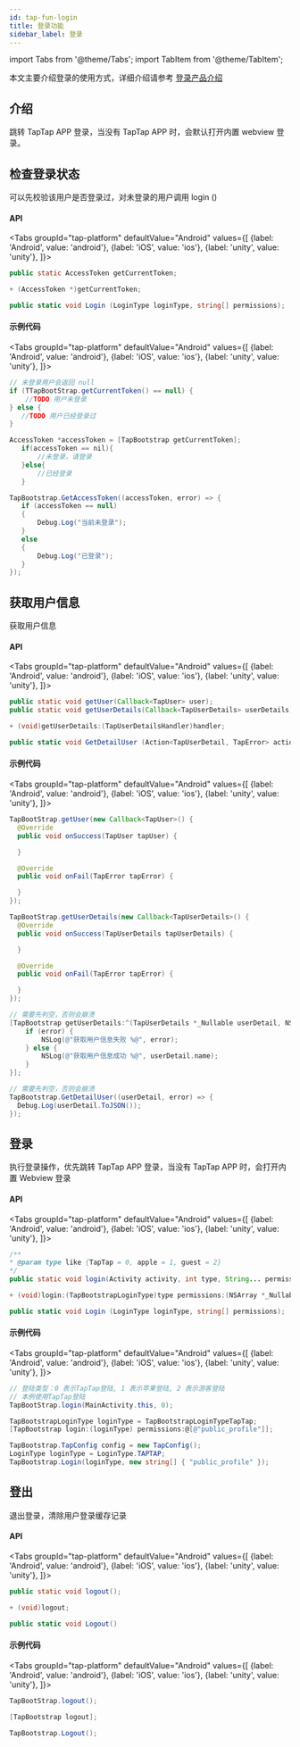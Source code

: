 ```yaml
---
id: tap-fun-login
title: 登录功能
sidebar_label: 登录
---
```


import Tabs from '@theme/Tabs';
import TabItem from '@theme/TabItem';

本文主要介绍登录的使用方式，详细介绍请参考 [登录产品介绍](/pro/pro-login)
## 介绍
跳转 TapTap APP 登录，当没有 TapTap APP 时，会默认打开内置 webview 登录。

## 检查登录状态
可以先校验该用户是否登录过，对未登录的用户调用 login ()  

#### API
<Tabs
groupId="tap-platform"
  defaultValue="Android"
  values={[
    {label: 'Android', value: 'android'},
    {label: 'iOS', value: 'ios'},
    {label: 'unity', value: 'unity'},
  ]}>
  <TabItem value="android">

  ```java
public static AccessToken getCurrentToken;
  ```  
  </TabItem>

  <TabItem value="ios">

```objectivec
+ (AccessToken *)getCurrentToken;
```
  </TabItem>

  <TabItem value="unity">

```cs
public static void Login (LoginType loginType, string[] permissions);
```

  </TabItem>
</Tabs>

#### 示例代码

<Tabs
groupId="tap-platform"
  defaultValue="Android"
  values={[
    {label: 'Android', value: 'android'},
    {label: 'iOS', value: 'ios'},
    {label: 'unity', value: 'unity'},
  ]}>
  <TabItem value="android">

  ```java
  // 未登录用户会返回 null
  if (TTapBootStrap.getCurrentToken() == null) {
      //TODO 用户未登录
  } else {
     //TODO 用户已经登录过
  }
  ```
  </TabItem>

  <TabItem value="ios">

```objectivec
AccessToken *accessToken = [TapBootstrap getCurrentToken];
   if(accessToken == nil){
       //未登录，请登录
   }else{
       //已经登录
   }
```
  </TabItem>
  <TabItem value="unity">

```cs
TapBootstrap.GetAccessToken((accessToken, error) => {
   if (accessToken == null)
   {
       Debug.Log("当前未登录");
   }
   else
   {
       Debug.Log("已登录");
   }
});
```
  </TabItem>
</Tabs>


## 获取用户信息
获取用户信息
#### API
<Tabs
groupId="tap-platform"
  defaultValue="Android"
  values={[
    {label: 'Android', value: 'android'},
    {label: 'iOS', value: 'ios'},
    {label: 'unity', value: 'unity'},
  ]}>
  <TabItem value="android">

  ```java
public static void getUser(Callback<TapUser> user);
public static void getUserDetails(Callback<TapUserDetails> userDetails);
  ```  
  </TabItem>

  <TabItem value="ios">

```objectivec
+ (void)getUserDetails:(TapUserDetailsHandler)handler;
```
  </TabItem>

  <TabItem value="unity">

```cs
public static void GetDetailUser (Action<TapUserDetail, TapError> action);
```

  </TabItem>
</Tabs>

#### 示例代码

<Tabs
groupId="tap-platform"
  defaultValue="Android"
  values={[
    {label: 'Android', value: 'android'},
    {label: 'iOS', value: 'ios'},
    {label: 'unity', value: 'unity'},
  ]}>
  <TabItem value="android">

  ```java
TapBootStrap.getUser(new Callback<TapUser>() {
    @Override
    public void onSuccess(TapUser tapUser) {

    }

    @Override
    public void onFail(TapError tapError) {

    }
});

TapBootStrap.getUserDetails(new Callback<TapUserDetails>() {
    @Override
    public void onSuccess(TapUserDetails tapUserDetails) {

    }

    @Override
    public void onFail(TapError tapError) {

    }
});
  ```
  </TabItem>

  <TabItem value="ios">

```objectivec
// 需要先判空，否则会崩溃
[TapBootstrap getUserDetails:^(TapUserDetails *_Nullable userDetail, NSError *_Nullable error) {
    if (error) {
        NSLog(@"获取用户信息失败 %@", error);
    } else {
        NSLog(@"获取用户信息成功 %@", userDetail.name);
    }
}];
```
  </TabItem>
  <TabItem value="unity">

```cs
// 需要先判空，否则会崩溃
TapBootstrap.GetDetailUser((userDetail, error) => {
  Debug.Log(userDetail.ToJSON());
});
```
  </TabItem>
</Tabs>


## 登录
执行登录操作，优先跳转 TapTap APP 登录，当没有 TapTap APP 时，会打开内置 Webview 登录  

#### API
<Tabs
groupId="tap-platform"
  defaultValue="Android"
  values={[
    {label: 'Android', value: 'android'},
    {label: 'iOS', value: 'ios'},
    {label: 'unity', value: 'unity'},
  ]}>
  <TabItem value="android">

  ```java
  /**
 * @param type like {TapTap = 0, apple = 1, guest = 2}
 */
  public static void login(Activity activity, int type, String... permissions);
  ```  
  </TabItem>

  <TabItem value="ios">

```objectivec
+ (void)login:(TapBootstrapLoginType)type permissions:(NSArray *_Nullable)permissions;
```
  </TabItem>

  <TabItem value="unity">

```cs
public static void Login (LoginType loginType, string[] permissions);
```

  </TabItem>
</Tabs>

#### 示例代码

<Tabs
groupId="tap-platform"
  defaultValue="Android"
  values={[
    {label: 'Android', value: 'android'},
    {label: 'iOS', value: 'ios'},
    {label: 'unity', value: 'unity'},
  ]}>
  <TabItem value="android">

  ```java
// 登陆类型：0 表示TapTap登陆, 1 表示苹果登陆, 2 表示游客登陆
// 本例使用TapTap登陆
TapBootStrap.login(MainActivity.this, 0);
  ```
  </TabItem>

  <TabItem value="ios">

```objectivec  
TapBootstrapLoginType loginType = TapBootstrapLoginTypeTapTap;
[TapBootstrap login:(loginType) permissions:@[@"public_profile"]];
````
  </TabItem>
  <TabItem value="unity">

```cs
TapBootstrap.TapConfig config = new TapConfig();
LoginType loginType = LoginType.TAPTAP;
TapBootstrap.Login(loginType, new string[] { "public_profile" });
```
  </TabItem>
</Tabs>


## 登出
退出登录，清除用户登录缓存记录  
#### API
<Tabs
groupId="tap-platform"
  defaultValue="Android"
  values={[
    {label: 'Android', value: 'android'},
    {label: 'iOS', value: 'ios'},
    {label: 'unity', value: 'unity'},
  ]}>
  <TabItem value="android">

  ```java
public static void logout();
  ```  
  </TabItem>

  <TabItem value="ios">

```objectivec
+ (void)logout;
```
  </TabItem>

  <TabItem value="unity">

```cs
public static void Logout()
```

  </TabItem>
</Tabs>

#### 示例代码

<Tabs
groupId="tap-platform"
  defaultValue="Android"
  values={[
    {label: 'Android', value: 'android'},
    {label: 'iOS', value: 'ios'},
    {label: 'unity', value: 'unity'},
  ]}>
  <TabItem value="android">

  ```java
TapBootStrap.logout();
  ```
  </TabItem>

  <TabItem value="ios">

```objectivec
[TapBootstrap logout];
```
  </TabItem>
  <TabItem value="unity">

```cs
TapBootstrap.Logout();
```
  </TabItem>
</Tabs>
